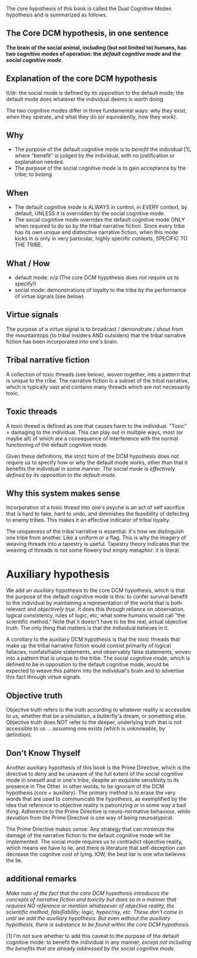 The core hypothesis of this book is called the Dual Cognitive Modes hypothesis and is summarized as follows.

## The Core DCM hypothesis, in one sentence

**The brain of the social animal, including (but not limited to) humans, has two cognitive modes of operation: the *default cognitive mode* and the *social cognitive mode***. 

## Explanation of the core DCM hypothesis

tl/dr: the social mode is defined by its opposition to the default mode; the default mode does whatever the individual deems is worth doing

The two cognitive modes differ in three fundamental ways: why they exist, when they operate, and what they do (or equivalently, how they work).

## Why
- The purpose of the default cognitive mode is to *benefit* the individual [1], where "benefit" is judged by the individual, with no justification or explanation needed.
- The purpose of the social cognitive mode is to gain acceptance by the tribe; to *belong*.

## When
- The default cognitive mode is ALWAYS in control, in EVERY context, by default, UNLESS it is overridden by the social cognitive mode.
- The social cognitive mode overrides the default cognitive mode ONLY when required to do so by the tribal narrative fiction. Since every tribe has its own unique and distinctive narrative fiction, when this mode kicks in is only in very particular, highly specific contexts, SPECIFIC TO THE TRIBE.

## What / How
- default mode: n/a (The core DCM hypothesis does not require us to specify!)
- social mode: demonstrations of loyalty to the tribe by the performance of virtue signals (see below)

## Virtue signals

The purpose of a virtue signal is to broadcast / demonstrate / shout from the mountaintops (to tribal insiders AND outsiders) that the tribal narrative fiction has been incorporated into one's brain.

## Tribal narrative fiction

A collection of toxic threads (see below), woven together, into a pattern that is unique to the tribe. The narrative fiction is a subset of the tribal narrative, which is typically vast and contains many threads which are not necessarily toxic.

## Toxic threads

A toxic thread is defined as one that causes harm to the individual. "Toxic" = damaging to the individual. This can play out in multiple ways, most (or maybe all) of which are a consequence of interference with the normal functioning of the default cognitive mode.

Given these definitions, the strict form of the DCM hypothesis does not require us to specify how or why the default mode works, other than that it benefits the individual in some manner. *The social mode is effectively defined by its opposition to the default mode.*

## Why this system makes sense

Incorporation of a toxic thread into one's psyche is an act of self sacrifice that is hard to fake, hard to undo, and diminishes the feasibility of defecting to enemy tribes. This makes it an effective indicator of tribal loyalty.

The uniqueness of the tribal narrative is essential: it's how we distinguish one tribe from another. Like a uniform or a flag. This is why the imagery of weaving threads into a tapestry is useful. Tapestry theory indicates that the weaving of threads is not some flowery but empty metaphor: it is literal.

# Auxiliary hypothesis

We add an *auxiliary* hypothesis to the core DCM hypothesis, which is that the purpose of the default cognitive mode is this: to confer survival benefit to the individual by maintaining a representation of the world that is both relevant and *objectively true*. It does this through reliance on observation, logical consistency, rules of logic, etc; what some humans would call "the scientific method." Note that it doesn't have to be the real, actual objective truth. The only thing that matters is that the individual believes in it.

A corollary to the auxiliary DCM hypothesis is that the toxic threads that make up the tribal narrative fiction would consist primarily of logical fallacies, nonfalsifiable statements, and observably false statements, woven into a pattern that is unique to the tribe. The social cognitive mode, which is defined to be in opposition to the default cognitive mode, would be expected to weave this pattern into the individual's brain and to advertise this fact through virtue signals.

## Objective truth

Objective truth refers to the truth according to whatever reality is accessible to us, whether that be a simulation, a butterfly's dream, or something else. Objective truth does NOT refer to the deeper, underlying truth that is not accessible to us ... assuming one exists (which is unknowable, by definition).

## Don't Know Thyself

Another auxiliary hypothesis of this book is the Prime Directive, which is the directive to deny and be unaware of the full extent of the social cognitive mode in oneself and in one's tribe, despite an exquisite sensitivity to its presence in The Other. In other words, to be ignorant of the DCM hypothesis (core + auxiliary). The primary method is to erase the very words that are used to communicate the hypothesis, as exemplified by the idea that reference to objective reality is patronizing or in some way a bad thing. Adherence to the Prime Directive is neuro-normative behaviour, while deviation from the Prime Directive is one way of being neuroatypical.

The Prime Directive makes sense: Any strategy that can minimize the damage of the narrative fiction to the default cognitive mode will be implemented. The social mode requires us to contradict objective reality, which means we have to lie, and there is literature that self-deception can decrease the cognitve cost of lying. IOW, the best liar is one who believes the lie.

## additional remarks

*Make note of the fact that the core DCM hypothesis introduces the concepts of narrative fiction and toxicity but does so in a manner that requires NO reference or mention whatsoever of objective reality, the scientific method, falsifiability, logic, hypocrisy, etc. These don't come in until we add the auxiliary hypothesis. But even without the auxiliary hypothesis, there is substance to be found within the core DCM hypothesis.*

[1] I'm not sure whether to add this caveat to the purpose of the default cognitive mode: to benefit the individual in any manner, *except not including the benefits that are already addressed by the social cognitive mode*.
